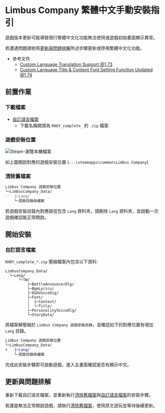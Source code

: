 
# Limbus Company 繁體中文手動安裝指引

遊戲版本更新可能導致現行繁體中文化功能無法使用或遊戲初始畫面顯示異常。

若遭遇問題請依照[更新與問題排解](#更新與問題排解)所述步驟更新或停用繁體中文化功能。

- 參考文件
  - [Custom Language Translation Support @1.73](https://store.steampowered.com/news/app/1973530/view/533220039674824263)
  - [Custom Language Title & Content Font Setting Function Updated @1.74](https://store.steampowered.com/news/app/1973530/view/533221941907030183)

## 前置作業

### 下載檔案

- [自訂語言檔案](https://github.com/user-unknown-0711/ParatranzUploader/releases/latest)
  - 下載名稱開頭為 `RHOY_complete_` 的 `.zip` 檔案

### 遊戲安裝位置

![Steam-瀏覽本機檔案](https://hackmd.io/_uploads/rJqC-Csn1l.png)

如上圖開啟對應的遊戲安裝位置 (`...\steamapps\common\Limbus Company`)

### 清除舊檔案

```diff
Limbus Company 遊戲安裝位置
└─LimbusCompany_Data/
-   ├─Lang/
    └─其餘目錄與檔案
```

若遊戲安裝目錄內對應路徑包含 `Lang` 資料夾，請刪除 `Lang` 資料夾，並啟動一次遊戲確認能正常開啟。

## 開始安裝

### 自訂語言檔案

`RHOY_complete_*.zip` 壓縮檔案內包含以下資料:

```text
LimbusCompany_Data/
  └─Lang/
      └─TW/
          ├─BattleAnnouncerDlg/
          ├─BgmLyrics/
          ├─EGOVoiceDig/
          ├─Font/
          │  ├─Context/
          │  └─Title/
          ├─PersonalityVoiceDlg/
          └─StoryData/
```

將檔案解壓縮於 `Limbus Company 遊戲安裝目錄`，並確認如下的對應位置有增加 `Lang` 目錄。

```diff
Limbus Company 遊戲安裝位置
└─LimbusCompany_Data/
+   ├─Lang/
    └─其餘目錄與檔案
```

完成此安裝步驟即可啟動遊戲，進入主畫面確認是否有顯示中文。

## 更新與問題排解

重新下載自訂語言檔案，並重新執行[清除舊檔案](#清除舊檔案)與[自訂語言檔案](#自訂語言檔案)的安裝步驟。

若還是無法正常開啟遊戲，請執行[清除舊檔案](#清除舊檔案)，使用原文遊玩並等待後續更新。
